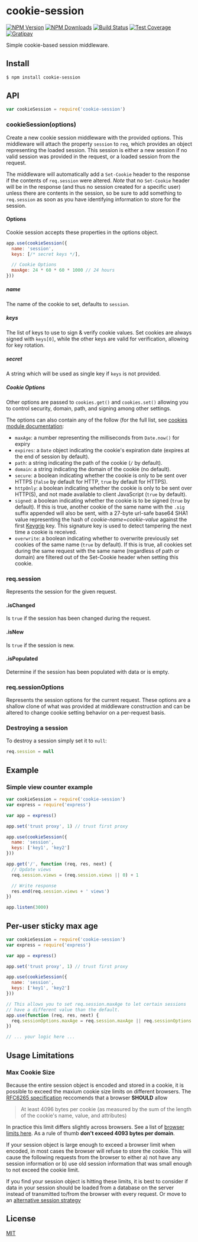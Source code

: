 # cookie-session

[![NPM Version][npm-image]][npm-url]
[![NPM Downloads][downloads-image]][downloads-url]
[![Build Status][travis-image]][travis-url]
[![Test Coverage][coveralls-image]][coveralls-url]
[![Gratipay][gratipay-image]][gratipay-url]

  Simple cookie-based session middleware.

## Install

```bash
$ npm install cookie-session
```

## API

```js
var cookieSession = require('cookie-session')
```

### cookieSession(options)

Create a new cookie session middleware with the provided options. This middleware
will attach the property `session` to `req`, which provides an object representing
the loaded session. This session is either a new session if no valid session was
provided in the request, or a loaded session from the request.

The middleware will automatically add a `Set-Cookie` header to the response if the
contents of `req.session` were altered. _Note_ that no `Set-Cookie` header will be
in the response (and thus no session created for a specific user) unless there are
contents in the session, so be sure to add something to `req.session` as soon as
you have identifying information to store for the session.

#### Options

Cookie session accepts these properties in the options object.

```js
app.use(cookieSession({
  name: 'session',
  keys: [/* secret keys */],

  // Cookie Options
  maxAge: 24 * 60 * 60 * 1000 // 24 hours
}))
```

##### name

The name of the cookie to set, defaults to `session`.

##### keys

The list of keys to use to sign & verify cookie values. Set cookies are always
signed with `keys[0]`, while the other keys are valid for verification, allowing
for key rotation.

##### secret

A string which will be used as single key if `keys` is not provided.

##### Cookie Options

Other options are passed to `cookies.get()` and `cookies.set()` allowing you
to control security, domain, path, and signing among other settings.

The options can also contain any of the follow (for the full list, see
[cookies module documentation](https://www.npmjs.org/package/cookies#readme):

  - `maxAge`: a number representing the milliseconds from `Date.now()` for expiry
  - `expires`: a `Date` object indicating the cookie's expiration date (expires at the end of session by default).
  - `path`: a string indicating the path of the cookie (`/` by default).
  - `domain`: a string indicating the domain of the cookie (no default).
  - `secure`: a boolean indicating whether the cookie is only to be sent over HTTPS (`false` by default for HTTP, `true` by default for HTTPS).
  - `httpOnly`: a boolean indicating whether the cookie is only to be sent over HTTP(S), and not made available to client JavaScript (`true` by default).
  - `signed`: a boolean indicating whether the cookie is to be signed (`true` by default). If this is true, another cookie of the same name with the `.sig` suffix appended will also be sent, with a 27-byte url-safe base64 SHA1 value representing the hash of _cookie-name_=_cookie-value_ against the first [Keygrip](https://github.com/expressjs/keygrip) key. This signature key is used to detect tampering the next time a cookie is received.
  - `overwrite`: a boolean indicating whether to overwrite previously set cookies of the same name (`true` by default). If this is true, all cookies set during the same request with the same name (regardless of path or domain) are filtered out of the Set-Cookie header when setting this cookie.

### req.session

Represents the session for the given request.

#### .isChanged

Is `true` if the session has been changed during the request.

#### .isNew

Is `true` if the session is new.

#### .isPopulated

Determine if the session has been populated with data or is empty.

### req.sessionOptions

Represents the session options for the current request. These options are a
shallow clone of what was provided at middleware construction and can be
altered to change cookie setting behavior on a per-request basis.

### Destroying a session

  To destroy a session simply set it to `null`:

```js
req.session = null
```

## Example

### Simple view counter example

```js
var cookieSession = require('cookie-session')
var express = require('express')

var app = express()

app.set('trust proxy', 1) // trust first proxy

app.use(cookieSession({
  name: 'session',
  keys: ['key1', 'key2']
}))

app.get('/', function (req, res, next) {
  // Update views
  req.session.views = (req.session.views || 0) + 1

  // Write response
  res.end(req.session.views + ' views')
})

app.listen(3000)
```

## Per-user sticky max age

```js
var cookieSession = require('cookie-session')
var express = require('express')

var app = express()

app.set('trust proxy', 1) // trust first proxy

app.use(cookieSession({
  name: 'session',
  keys: ['key1', 'key2']
}))

// This allows you to set req.session.maxAge to let certain sessions
// have a different value than the default.
app.use(function (req, res, next) {
  req.sessionOptions.maxAge = req.session.maxAge || req.sessionOptions.maxAge
})

// ... your logic here ...
```

## Usage Limitations

### Max Cookie Size

Because the entire session object is encoded and stored in a cookie, it is
possible to exceed the maxium cookie size limits on different browsers. The
[RFC6265 specification](https://tools.ietf.org/html/rfc6265#section-6.1)
reccomends that a browser **SHOULD** allow

> At least 4096 bytes per cookie (as measured by the sum of the length of
> the cookie's name, value, and attributes)

In practice this limit differs slightly across browsers. See a list of
[browser limits here](http://browsercookielimits.squawky.net/). As a rule
of thumb **don't exceed 4093 bytes per domain**.

If your session object is large enough to exceed a browser limit when encoded,
in most cases the browser will refuse to store the cookie. This will cause the
following requests from the browser to either a) not have any session
information or b) use old session information that was small enough to not
exceed the cookie limit.

If you find your session object is hitting these limits, it is best to
consider if  data in your session should be loaded from a database on the
server instead of transmitted to/from the browser with every request. Or
move to an [alternative session strategy](https://github.com/expressjs/session#compatible-session-stores)

## License

[MIT](LICENSE)

[npm-image]: https://img.shields.io/npm/v/cookie-session.svg
[npm-url]: https://npmjs.org/package/cookie-session
[travis-image]: https://img.shields.io/travis/expressjs/cookie-session/master.svg
[travis-url]: https://travis-ci.org/expressjs/cookie-session
[coveralls-image]: https://img.shields.io/coveralls/expressjs/cookie-session.svg
[coveralls-url]: https://coveralls.io/r/expressjs/cookie-session?branch=master
[downloads-image]: https://img.shields.io/npm/dm/cookie-session.svg
[downloads-url]: https://npmjs.org/package/cookie-session
[gratipay-image]: https://img.shields.io/gratipay/dougwilson.svg
[gratipay-url]: https://www.gratipay.com/dougwilson/
